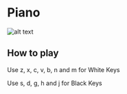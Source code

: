 # Piano

![alt text][Piano]

[Piano]: https://github.com/Paraianu-Remus/paraianu-remus.github.io/assets/99686102/be30210c-b98f-436d-8ed5-73e3bdeb321c

## How to play

Use z, x, c, v, b, n and m for White Keys

Use s, d, g, h and j for Black Keys
